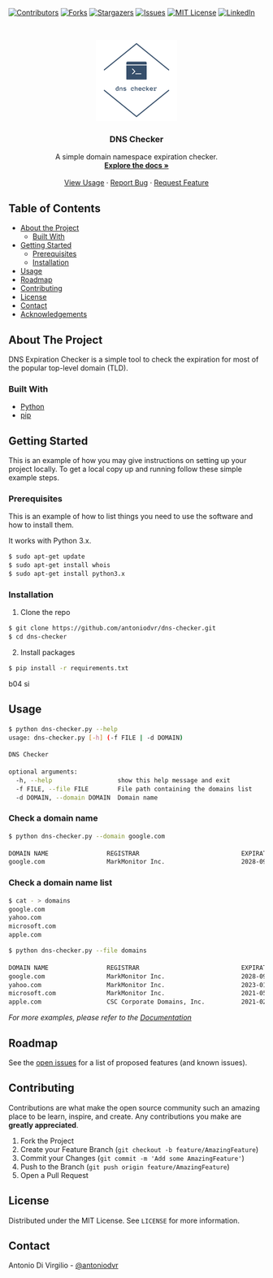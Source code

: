 <!--
*** Thanks for checking out this README Template. If you have a suggestion that would
*** make this better, please fork the repo and create a pull request or simply open
*** an issue with the tag "enhancement".
*** Thanks again! Now go create something AMAZING! :D
-->





<!-- PROJECT SHIELDS -->
<!--
*** I'm using markdown "reference style" links for readability.
*** Reference links are enclosed in brackets [ ] instead of parentheses ( ).
*** See the bottom of this document for the declaration of the reference variables
*** for contributors-url, forks-url, etc. This is an optional, concise syntax you may use.
*** https://www.markdownguide.org/basic-syntax/#reference-style-links
-->
[![Contributors][contributors-shield]][contributors-url]
[![Forks][forks-shield]][forks-url]
[![Stargazers][stars-shield]][stars-url]
[![Issues][issues-shield]][issues-url]
[![MIT License][license-shield]][license-url]
[![LinkedIn][linkedin-shield]][linkedin-url]



<!-- PROJECT LOGO -->
<br />
<p align="center">
  <a href="https://github.com/antoniodvr/dns-checker">
    <img src="images/logo.png" alt="Logo" width="160" height="160">
  </a>

  <h3 align="center">DNS Checker</h3>

  <p align="center">
    A simple domain namespace expiration checker.
    <a href="https://github.com/antoniodvr/dns-checker">
    <br />
    <strong>Explore the docs »</strong></a>
    <br />
    <br />
    <a href="#usage">View Usage</a>
    ·
    <a href="https://github.com/antoniodvr/dns-checker/issues">Report Bug</a>
    ·
    <a href="https://github.com/antoniodvr/dns-checker/issues">Request Feature</a>
  </p>
</p>



<!-- TABLE OF CONTENTS -->
## Table of Contents

* [About the Project](#about-the-project)
  * [Built With](#built-with)
* [Getting Started](#getting-started)
  * [Prerequisites](#prerequisites)
  * [Installation](#installation)
* [Usage](#usage)
* [Roadmap](#roadmap)
* [Contributing](#contributing)
* [License](#license)
* [Contact](#contact)
* [Acknowledgements](#acknowledgements)



<!-- ABOUT THE PROJECT -->
## About The Project

<!-- [![Product Name Screen Shot][product-screenshot]](https://example.com) -->

DNS Expiration Checker is a simple tool to check the expiration for most of the popular top-level domain (TLD).

### Built With

* [Python](https://www.python.org/) 
* [pip](https://pip.pypa.io/en/stable/)



<!-- GETTING STARTED -->
## Getting Started

This is an example of how you may give instructions on setting up your project locally.
To get a local copy up and running follow these simple example steps.

### Prerequisites

This is an example of how to list things you need to use the software and how to install them.

It works with Python 3.x.

```sh
$ sudo apt-get update
$ sudo apt-get install whois
$ sudo apt-get install python3.x
```

### Installation

1. Clone the repo
```sh
$ git clone https://github.com/antoniodvr/dns-checker.git
$ cd dns-checker
```
2. Install packages
```sh
$ pip install -r requirements.txt
```
b04 si


<!-- USAGE EXAMPLES -->
## Usage

```sh
$ python dns-checker.py --help
usage: dns-checker.py [-h] (-f FILE | -d DOMAIN)

DNS Checker

optional arguments:
  -h, --help                  show this help message and exit
  -f FILE, --file FILE        File path containing the domains list
  -d DOMAIN, --domain DOMAIN  Domain name
```

### Check a domain name

```sh
$ python dns-checker.py --domain google.com

DOMAIN NAME                REGISTRAR                            EXPIRATION DATE                 DAYS LEFT
google.com                 MarkMonitor Inc.                     2028-09-14 04:00:00             3161
```


### Check a domain name list

```sh
$ cat - > domains
google.com
yahoo.com
microsoft.com
apple.com
```

```sh
$ python dns-checker.py --file domains

DOMAIN NAME                REGISTRAR                            EXPIRATION DATE                 DAYS LEFT
google.com                 MarkMonitor Inc.                     2028-09-14 04:00:00             3161
yahoo.com                  MarkMonitor Inc.                     2023-01-19 05:00:00             1096
microsoft.com              MarkMonitor Inc.                     2021-05-03 04:00:00             470
apple.com                  CSC Corporate Domains, Inc.          2021-02-20 05:00:00             398
```

_For more examples, please refer to the [Documentation](https://github.com/antoniodvr/dns-checker)_



<!-- ROADMAP -->
## Roadmap

See the [open issues](https://github.com/antoniodvr/dns-checker/issues) for a list of proposed features (and known issues).



<!-- CONTRIBUTING -->
## Contributing

Contributions are what make the open source community such an amazing place to be learn, inspire, and create. Any contributions you make are **greatly appreciated**.

1. Fork the Project
2. Create your Feature Branch (`git checkout -b feature/AmazingFeature`)
3. Commit your Changes (`git commit -m 'Add some AmazingFeature'`)
4. Push to the Branch (`git push origin feature/AmazingFeature`)
5. Open a Pull Request



<!-- LICENSE -->
## License

Distributed under the MIT License. See `LICENSE` for more information.



<!-- CONTACT -->
## Contact

Antonio Di Virgilio - [@antoniodvr](https://linkedin.com/in/antoniodvr)





<!-- MARKDOWN LINKS & IMAGES -->
<!-- https://www.markdownguide.org/basic-syntax/#reference-style-links -->
[contributors-shield]: https://img.shields.io/github/contributors/antoniodvr/dns-checker.svg?style=flat-square
[contributors-url]: https://github.com/antoniodvr/dns-checker/graphs/contributors
[forks-shield]: https://img.shields.io/github/forks/antoniodvr/dns-checker.svg?style=flat-square
[forks-url]: https://github.com/antoniodvr/dns-checker/network/members
[stars-shield]: https://img.shields.io/github/stars/antoniodvr/dns-checker.svg?style=flat-square
[stars-url]: https://github.com/antoniodvr/dns-checker/stargazers
[issues-shield]: https://img.shields.io/github/issues/antoniodvr/dns-checker.svg?style=flat-square
[issues-url]: https://github.com/antoniodvr/dns-checker/issues
[license-shield]: https://img.shields.io/github/license/antoniodvr/dns-checker.svg?style=flat-square
[license-url]: https://github.com/antoniodvr/dns-checker/blob/master/LICENSE.txt
[linkedin-shield]: https://img.shields.io/badge/-LinkedIn-black.svg?style=flat-square&logo=linkedin&colorB=555
[linkedin-url]: https://linkedin.com/in/antoniodvr
[product-screenshot]: images/screenshot.png